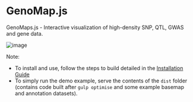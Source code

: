 # GenoMap.js
GenoMaps.js - Interactive visualization of high-density SNP, QTL, GWAS and gene data.


![image](https://cloud.githubusercontent.com/assets/5624714/18583431/700c859c-7c02-11e6-8680-e82eb8f425df.png)

Note:
- To install and use, follow the steps to build detailed in the [Installation Guide](installation_guide.md)
- To simply run the demo example, serve the contents of the `dist` folder (contains code built after `gulp optimise` and some example basemap and annotation datasets).
